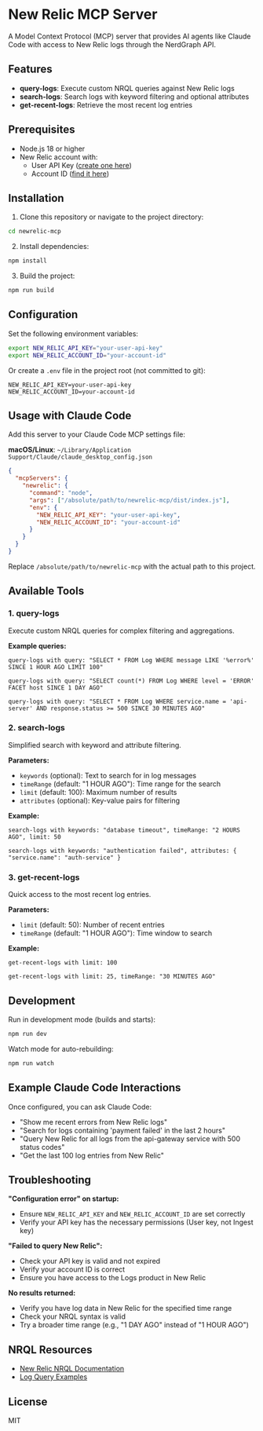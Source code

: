 # New Relic MCP Server

A Model Context Protocol (MCP) server that provides AI agents like Claude Code with access to New Relic logs through the NerdGraph API.

## Features

- **query-logs**: Execute custom NRQL queries against New Relic logs
- **search-logs**: Search logs with keyword filtering and optional attributes
- **get-recent-logs**: Retrieve the most recent log entries

## Prerequisites

- Node.js 18 or higher
- New Relic account with:
  - User API Key ([create one here](https://one.newrelic.com/api-keys))
  - Account ID ([find it here](https://one.newrelic.com/admin-portal))

## Installation

1. Clone this repository or navigate to the project directory:

```bash
cd newrelic-mcp
```

2. Install dependencies:

```bash
npm install
```

3. Build the project:

```bash
npm run build
```

## Configuration

Set the following environment variables:

```bash
export NEW_RELIC_API_KEY="your-user-api-key"
export NEW_RELIC_ACCOUNT_ID="your-account-id"
```

Or create a `.env` file in the project root (not committed to git):

```env
NEW_RELIC_API_KEY=your-user-api-key
NEW_RELIC_ACCOUNT_ID=your-account-id
```

## Usage with Claude Code

Add this server to your Claude Code MCP settings file:

**macOS/Linux**: `~/Library/Application Support/Claude/claude_desktop_config.json`

```json
{
  "mcpServers": {
    "newrelic": {
      "command": "node",
      "args": ["/absolute/path/to/newrelic-mcp/dist/index.js"],
      "env": {
        "NEW_RELIC_API_KEY": "your-user-api-key",
        "NEW_RELIC_ACCOUNT_ID": "your-account-id"
      }
    }
  }
}
```

Replace `/absolute/path/to/newrelic-mcp` with the actual path to this project.

## Available Tools

### 1. query-logs

Execute custom NRQL queries for complex filtering and aggregations.

**Example queries:**

```
query-logs with query: "SELECT * FROM Log WHERE message LIKE '%error%' SINCE 1 HOUR AGO LIMIT 100"

query-logs with query: "SELECT count(*) FROM Log WHERE level = 'ERROR' FACET host SINCE 1 DAY AGO"

query-logs with query: "SELECT * FROM Log WHERE service.name = 'api-server' AND response.status >= 500 SINCE 30 MINUTES AGO"
```

### 2. search-logs

Simplified search with keyword and attribute filtering.

**Parameters:**
- `keywords` (optional): Text to search for in log messages
- `timeRange` (default: "1 HOUR AGO"): Time range for the search
- `limit` (default: 100): Maximum number of results
- `attributes` (optional): Key-value pairs for filtering

**Example:**

```
search-logs with keywords: "database timeout", timeRange: "2 HOURS AGO", limit: 50

search-logs with keywords: "authentication failed", attributes: { "service.name": "auth-service" }
```

### 3. get-recent-logs

Quick access to the most recent log entries.

**Parameters:**
- `limit` (default: 50): Number of recent entries
- `timeRange` (default: "1 HOUR AGO"): Time window to search

**Example:**

```
get-recent-logs with limit: 100

get-recent-logs with limit: 25, timeRange: "30 MINUTES AGO"
```

## Development

Run in development mode (builds and starts):

```bash
npm run dev
```

Watch mode for auto-rebuilding:

```bash
npm run watch
```

## Example Claude Code Interactions

Once configured, you can ask Claude Code:

- "Show me recent errors from New Relic logs"
- "Search for logs containing 'payment failed' in the last 2 hours"
- "Query New Relic for all logs from the api-gateway service with 500 status codes"
- "Get the last 100 log entries from New Relic"

## Troubleshooting

**"Configuration error" on startup:**
- Ensure `NEW_RELIC_API_KEY` and `NEW_RELIC_ACCOUNT_ID` are set correctly
- Verify your API key has the necessary permissions (User key, not Ingest key)

**"Failed to query New Relic":**
- Check your API key is valid and not expired
- Verify your account ID is correct
- Ensure you have access to the Logs product in New Relic

**No results returned:**
- Verify you have log data in New Relic for the specified time range
- Check your NRQL syntax is valid
- Try a broader time range (e.g., "1 DAY AGO" instead of "1 HOUR AGO")

## NRQL Resources

- [New Relic NRQL Documentation](https://docs.newrelic.com/docs/query-your-data/nrql-new-relic-query-language/get-started/introduction-nrql-new-relics-query-language/)
- [Log Query Examples](https://docs.newrelic.com/docs/logs/ui-data/query-syntax-logs/)

## License

MIT
